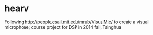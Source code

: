 hearv
=====

Following http://people.csail.mit.edu/mrub/VisualMic/ to create a visual microphone; course project for DSP in 2014 fall, Tsinghua
